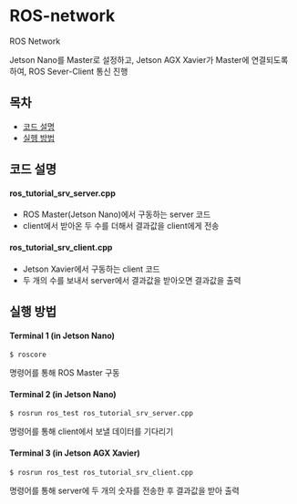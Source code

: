 # ROS-network
ROS Network

Jetson Nano를 Master로 설정하고, Jetson AGX Xavier가 Master에 연결되도록 하여,
ROS Sever-Client 통신 진행<br/>

## 목차
* [코드 설명](#코드-설명)
* [실헹 방법](#실행-방법)
## 코드 설명
#### ros_tutorial_srv_server.cpp
* ROS Master(Jetson Nano)에서 구동하는 server 코드
* client에서 받아온 두 수를 더해서 결과값을 client에게 전송<br/>
  
#### ros_tutorial_srv_client.cpp
* Jetson Xavier에서 구동하는 client 코드
* 두 개의 수를 보내서 server에서 결과값을 받아오면 결과값을 출력<br/>

## 실행 방법
#### Terminal 1 (in Jetson Nano)
```
$ roscore
```
명령어를 통해 ROS Master 구동<br/>

#### Terminal 2 (in Jetson Nano)
```
$ rosrun ros_test ros_tutorial_srv_server.cpp
```
명령어를 통해 client에서 보낼 데이터를 기다리기<br/>

#### Terminal 3 (in Jetson AGX Xavier)
```
$ rosrun ros_test ros_tutorial_srv_client.cpp
```
명령어를 통해 server에 두 개의 숫자를 전송한 후 결과값을 받아 출력<br/>
